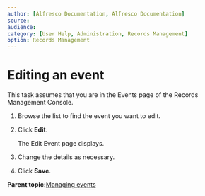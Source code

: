 ```yaml
---
author: [Alfresco Documentation, Alfresco Documentation]
source: 
audience: 
category: [User Help, Administration, Records Management]
option: Records Management
---
```


# Editing an event

This task assumes that you are in the Events page of the Records Management Console.

1.  Browse the list to find the event you want to edit.

2.  Click **Edit**.

    The Edit Event page displays.

3.  Change the details as necessary.

4.  Click **Save**.


**Parent topic:**[Managing events](../concepts/rm-events-intro.md)

